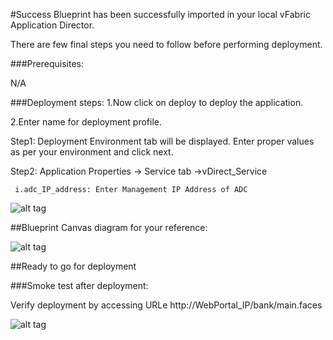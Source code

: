 #Success
Blueprint has been successfully imported in your local vFabric Application Director. 

There are few final steps you need to follow before performing deployment.

###Prerequisites:

N/A

###Deployment steps:
1.Now click on deploy to deploy the application.

2.Enter name for deployment profile.

Step1: Deployment Environment tab will be displayed. Enter proper values as per your environment and click next.


Step2: Application Properties -> Service tab ->vDirect_Service
	

     i.adc_IP_address: Enter Management IP Address of ADC 


![alt tag](https://raw.github.com/vmware-applicationdirector/solutions-import-beta/Clustered-Alteon-ADC-Dukes-Bank-App-50/Properties.png) 
	
##Blueprint Canvas diagram for your reference: 

![alt tag](https://raw.github.com/vmware-applicationdirector/solutions-import-beta/Clustered-Alteon-ADC-Dukes-Bank-App-50/Clustered-Alteon-ADC-Dukes-Bank-App-Blueprint-canvas.png)

##Ready to go for deployment

###Smoke test after deployment:

Verify deployment by accessing URLe http://WebPortal_IP/bank/main.faces 

![alt tag](https://raw.github.com/vmware-applicationdirector/solutions-import-beta/Clustered-Alteon-ADC-Dukes-Bank-App-50/Smoke-Test.png)



 
